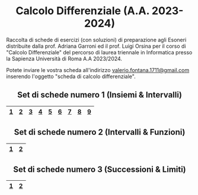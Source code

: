 <h1 align="center"> Calcolo Differenziale (A.A. 2023-2024) </h1>

Raccolta di schede di esercizi (con soluzioni) di preparazione agli Esoneri distribuite dalla prof. Adriana Garroni ed il prof. Luigi Orsina per il corso di "Calcolo Differenziale" del percorso di laurea triennale in Informatica presso la Sapienza Università di Roma A.A 2023/2024.

Potete inviare le vostra scheda all'indirizzo [valerio.fontana.1711@gmail.com](mailto:valerio.fontana.1711@gmail.com) inserendo l'oggetto "scheda di calcolo differenziale".

<div align="center">

<h2> Set di schede numero 1 (Insiemi & Intervalli) </h2>

| [1](./Set%20di%20schede%20numero%201/00003.pdf) | [2](./Set%20di%20schede%20numero%201/00038.pdf) | [3](./Set%20di%20schede%20numero%201/00046.pdf) | [4](./Set%20di%20schede%20numero%201/00064.pdf) | [5](./Set%20di%20schede%20numero%201/00106.pdf) | [6](./Set%20di%20schede%20numero%201/00109.pdf) | [7](./Set%20di%20schede%20numero%201/00149.pdf) |  [8](./Set%20di%20schede%20numero%201/00197.pdf) | [9](./Set%20di%20schede%20numero%201/00280.pdf) |
| :---: | :---: | :---: | :---: | :---: | :---: | :---: | :---: | :---: |

<h2> Set di schede numero 2 (Intervalli & Funzioni) </h2>

| [1](./Set%20di%20schede%20numero%202/00005.pdf) | [2](./Set%20di%20schede%20numero%202/00128.pdf) |
| :---: | :---: |

<h2> Set di schede numero 3 (Successioni & Limiti) </h2>

| [1](/Set%20di%20schede%20numero%203/00005.pdf) | [2](./Set%20di%20schede%20numero%203/00131.pdf) |
| :---: | :---: |

</div>
